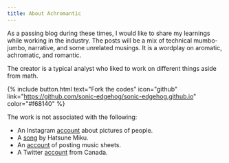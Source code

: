 ```yaml
---
title: About Achromantic
---
```


As a passing blog during these times, I would like to share my learnings while working in the industry. The posts will be a mix of technical mumbo-jumbo, narrative, and some unrelated musings. It is a wordplay on aromatic, achromatic, and romantic.

The creator is a typical analyst who liked to work on different things aside from math.

{% include button.html text="Fork the codes" icon="github" link="https://github.com/sonic-edgehog/sonic-edgehog.github.io" color="#f68140" %}

The work is not associated with the following:
- An Instagram [account](https://www.instagram.com/achromantic_photography/?hl=en) about pictures of people.
- A [song](https://www.youtube.com/watch?v=74f_dqA70gM) by Hatsune Miku.
- An [account](https://flat.io/achromantic) of posting music sheets.
- A Twitter [account](https://twitter.com/Achromantic) from Canada.
